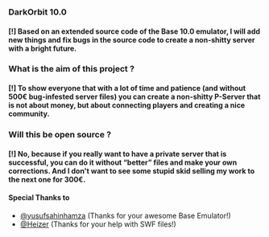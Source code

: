 
### DarkOrbit 10.0
#### [!] Based on an extended source code of the Base 10.0 emulator, I will add new things and fix bugs in the source code to create a non-shitty server with a bright future.

### What is the aim of this project ?
#### [!] To show everyone that with a lot of time and patience (and without 500€ bug-infested server files) you can create a non-shitty P-Server that is not about money, but about connecting players and creating a nice community.

### Will this be open source ?

#### [!] No, because if you really want to have a private server that is successful, you can do it without “better” files and make your own corrections. And I don't want to see some stupid skid selling my work to the next one for 300€.

#### Special Thanks to

- [@yusufsahinhamza](https://www.github.com/yusufsahinhamza) (Thanks for your awesome Base Emulator!)
- [@Heizer](https://github.com/HeizerGe5) (Thanks for your help with SWF files!)
